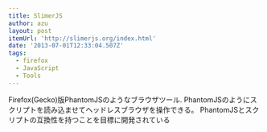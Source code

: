 ```yaml
---
title: SlimerJS
author: azu
layout: post
itemUrl: 'http://slimerjs.org/index.html'
date: '2013-07-01T12:33:04.507Z'
tags:
  - firefox
  - JavaScript
  - Tools
---
```

Firefox(Gecko)版PhantomJSのようなブラウザツール.
PhantomJSのようにスクリプトを読み込ませてヘッドレスブラウザを操作できる。
PhantomJSとスクリプトの互換性を持つことを目標に開発されている
